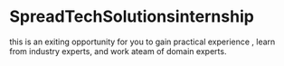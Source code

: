 # SpreadTechSolutionsinternship
this is an exiting opportunity for you to gain practical experience , learn from industry experts, and work ateam of domain experts.
